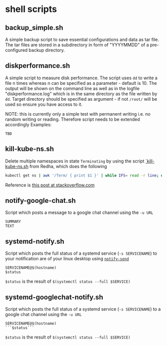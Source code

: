 # shell scripts

## backup_simple.sh

A simple backup script to save essential configurations and data as tar file. The tar files are stored in a subdirectory in form of "YYYYMMDD" of a pre-configured backup directory.

## diskperformance.sh

A simple script to measure disk performance. The script uses `dd` to write a file n times whereas n can be specified as a parameter - default is 10. The output will be shown on the command line as well as in the logfile "diskperformance.log" which is in the same directory as the file written by `dd`.
Target directory should be specified as argument - if not `/root/` will be used so ensure you have access to it.

NOTE: this is currently only a simple test with permanent writing i.e. no random writing or reading. Therefore script needs to be extended accordingly
Examples:

```
TBD 
```

## kill-kube-ns.sh

Delete multiple namespaces in state `Terminating` by using the script [`kill-kube-ns.sh](./kill-kube-ns.sh) from Redha, which does the following

```bash
kubectl get ns | awk '/Term/ { print $1 }' | while IFS= read -r line; do ~/bin/kill-kube-ns.sh $line; done
```

Reference is [this post at stackoverflow.com](https://stackoverflow.com/questions/60230242/how-to-output-the-result-of-a-chain-of-commands-for-a-given-input-with-bash/60303522#60303522)

## notify-google-chat.sh

Script which posts a message to a google chat channel using the `-u URL`

```
SUMMARY
TEXT
```

## systemd-notify.sh

Script which posts the full status of a systemd service (`-s SERVICENAME`) to your notification are of your linux desktop using [`notify-send`](https://wiki.archlinux.org/title/Desktop_notifications#Bash)

```
SERVICENAME@$(hostname)
$status
```

`$status` is the result of `$(systemctl status --full $SERVICE)`


## systemd-googlechat-notify.sh

Script which posts the full status of a systemd service (`-s SERVICENAME`) to a google chat channel using the `-u URL`

```
SERVICENAME@$(hostname)
```$status```
```

`$status` is the result of `$(systemctl status --full $SERVICE)`
